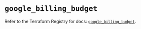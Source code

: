 # `google_billing_budget`

Refer to the Terraform Registry for docs: [`google_billing_budget`](https://registry.terraform.io/providers/hashicorp/google/6.39.0/docs/resources/billing_budget).
